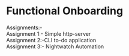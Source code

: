 # Functional Onboarding 
Assignments:- <br />
Assignment 1:- Simple http-server <br />
Assignment 2:-CLI to-do application <br />
Assignment 3:- Nightwatch Automation <br />
